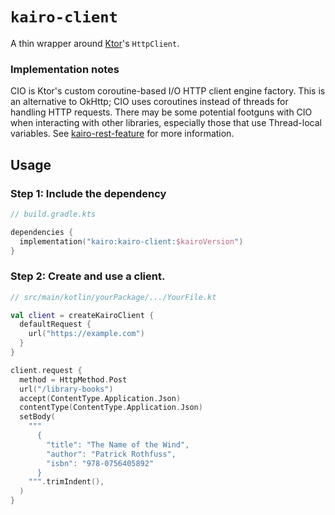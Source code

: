 # `kairo-client`

A thin wrapper around [Ktor](https://ktor.io/)'s `HttpClient`.

### Implementation notes

CIO is Ktor's custom coroutine-based I/O HTTP client engine factory.
This is an alternative to OkHttp; CIO uses coroutines instead of threads for handling HTTP requests.
There may be some potential footguns with CIO when interacting with other libraries,
especially those that use Thread-local variables.
See [kairo-rest-feature](/kairo-rest-feature/) for more information.

## Usage

### Step 1: Include the dependency

```kotlin
// build.gradle.kts

dependencies {
  implementation("kairo:kairo-client:$kairoVersion")
}
```

### Step 2: Create and use a client.

```kotlin
// src/main/kotlin/yourPackage/.../YourFile.kt

val client = createKairoClient {
  defaultRequest {
    url("https://example.com")
  }
}

client.request {
  method = HttpMethod.Post
  url("/library-books")
  accept(ContentType.Application.Json)
  contentType(ContentType.Application.Json)
  setBody(
    """
      {
        "title": "The Name of the Wind",
        "author": "Patrick Rothfuss",
        "isbn": "978-0756405892"
      }
    """.trimIndent(),
  )
}
```
